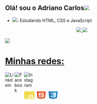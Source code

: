 ## Olá! sou o Adriano Carlos<img src="https://github.com/TheDudeThatCode/TheDudeThatCode/blob/master/Assets/Mario_Hello_Big.gif" width="30px">

- <p><img src="https://github.com/TheDudeThatCode/TheDudeThatCode/blob/master/Assets/Developer.gif?raw=true" width="30px">: Estudando HTML, CSS e JavaScript</p>

<div align="center">
  <a href="https://github.com/Adrianocode19">
   <img height="145em" src="https://github-readme-stats.vercel.app/api?username=Adrianocode19&show_icons=true&theme=dark&include_all_commits=true&count_private=true"/>
   <img height="145em" src="https://github-readme-stats.vercel.app/api/top-langs/?username=Adrianocode19&layout=compact&langs_count=16&theme=dark"/>  
</div><br>
  
<img src="https://raw.githubusercontent.com/Adrianocode19/Adrianocode19/89d471bde7d2b9451f50aa70a2fcb6a9055cb9b8/gifcidade.gif" width="980">
  
<div>
  
  # Minhas redes:

  <a href="https://www.linkedin.com/in/adriano-carlos-texeira-ba4a40262/">
    <img align="left" alt="Linkdein" width="31px" src="https://joaopaulovieira.dev/img_github/github_readme/linkedin.svg" />
  </a>

  <a href="https://api.whatsapp.com/send?phone=5567992539374">
    <img align="left" alt="Facebook" width="31px" src="https://joaopaulovieira.dev/img_github/github_readme/whatsapp.svg" />
  </a>

  <a href="https://www.instagram.com/adriano_t3/">
    <img align="left" alt="Instagram" width="31px" src="https://joaopaulovieira.dev/img_github/github_readme/instagram.svg" />
  </a>
</div><br>
  
##
  
<div style="display: inline_block"><br>
  <img align="center" alt="Adri-Js" height="25" width="35" src="https://raw.githubusercontent.com/devicons/devicon/master/icons/javascript/javascript-plain.svg">
  <img align="center" alt="Adri-HTML" height="25" width="35" src="https://raw.githubusercontent.com/devicons/devicon/master/icons/html5/html5-original.svg">
  <img align="center" alt="Adri-CSS" height="25" width="35" src="https://raw.githubusercontent.com/devicons/devicon/master/icons/css3/css3-original.svg">
</div>
